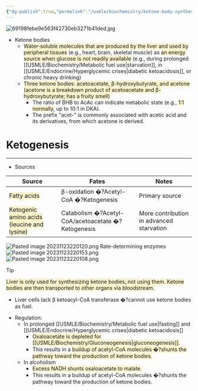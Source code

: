 ```yaml
---
{"dg-publish":true,"permalink":"/usmle/biochemistry/ketone-body-synthesis/"}
---
```


![69198febe9e563f42730eb3271b41ded.jpg](/img/user/appendix/69198febe9e563f42730eb3271b41ded.jpg)
- Ketone bodies
	- <span style="background:rgba(240, 200, 0, 0.2)">Water-soluble molecules that are produced by the liver and used by peripheral tissues</span> (e.g., heart, brain, skeletal muscle) as <span style="background:rgba(240, 200, 0, 0.2)">an energy source when glucose is not readily available</span> (e.g., during prolonged [[USMLE/Biochemistry/Metabolic fuel use\|starvation]], in [[USMLE/Endocrine/Hyperglycemic crises\|diabetic ketoacidosis]], or chronic heavy drinking)
	- <span style="background:rgba(240, 200, 0, 0.2)">Three ketone bodies: acetoacetate, β-hydroxybutyrate, and acetone (acetone is a breakdown product of acetoacetate and β-hydroxybutyrate; has a fruity smell)</span>
		- The ratio of BHB to AcAc can indicate metabolic state (e.g., <span style="background:rgba(240, 200, 0, 0.2)">1:1 normally</span>, up to 10:1 in DKA).
		- The prefix "acet-" is commonly associated with acetic acid and its derivatives, from which acetone is derived.
# Ketogenesis
---
- Sources

| Source                                                                                            | Fates                                              | Notes                                    |
| ------------------------------------------------------------------------------------------------- | -------------------------------------------------- | ---------------------------------------- |
| <span style="background:rgba(240, 200, 0, 0.2)">Fatty acids</span>                                | β-oxidation �?Acetyl-CoA �?Ketogenesis             | Primary source                           |
| <span style="background:rgba(240, 200, 0, 0.2)">Ketogenic amino acids (leucine and lysine)</span> | Catabolism �?Acetyl-CoA/acetoacetate �?Ketogenesis | More contribution in advanced starvation |

![Pasted image 20231123220120.png](/img/user/appendix/Pasted%20image%2020231123220120.png)
Rate-determining enzymes![Pasted image 20231123220153.png](/img/user/appendix/Pasted%20image%2020231123220153.png)
![Pasted image 20231123220108.png](/img/user/appendix/Pasted%20image%2020231123220108.png)
>[!tip] 
><span style="background:rgba(240, 200, 0, 0.2)">Liver is only used for synthesizing ketone bodies, not using them. Ketone bodies are then transported to other organs via bloodstream.</span>
>- Liver cells lack β ketoacyl-CoA transferase �?cannot use ketone bodies as fuel.
- Regulation:
	- In prolonged [[USMLE/Biochemistry/Metabolic fuel use\|fasting]] and [[USMLE/Endocrine/Hyperglycemic crises\|diabetic ketoacidosis]]
		- <span style="background:rgba(240, 200, 0, 0.2)">Oxaloacetate is depleted for [[USMLE/Biochemistry/Gluconeogenesis\|gluconeogenesis]].</span>
		- This results in a <span style="background:rgba(240, 200, 0, 0.2)">buildup of acetyl-CoA molecules �?shunts the pathway toward the production of ketone bodies.</span>
	- In alcoholism
		- <span style="background:rgba(240, 200, 0, 0.2)">Excess NADH shunts oxaloacetate to malate.</span>
		- This results in a buildup of acetyl-CoA molecules �?shunts the pathway toward the production of ketone bodies.

